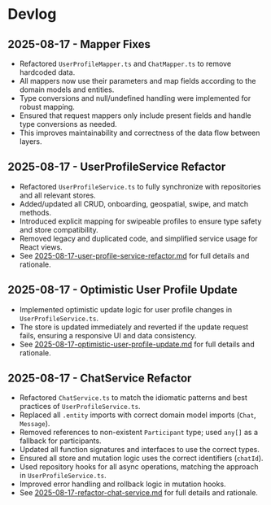 # Devlog

## 2025-08-17 - Mapper Fixes

- Refactored `UserProfileMapper.ts` and `ChatMapper.ts` to remove hardcoded data.
- All mappers now use their parameters and map fields according to the domain models and entities.
- Type conversions and null/undefined handling were implemented for robust mapping.
- Ensured that request mappers only include present fields and handle type conversions as needed.
- This improves maintainability and correctness of the data flow between layers.

## 2025-08-17 - UserProfileService Refactor

- Refactored `UserProfileService.ts` to fully synchronize with repositories and all relevant stores.
- Added/updated all CRUD, onboarding, geospatial, swipe, and match methods.
- Introduced explicit mapping for swipeable profiles to ensure type safety and store compatibility.
- Removed legacy and duplicated code, and simplified service usage for React views.
- See [2025-08-17-user-profile-service-refactor.md](2025-08-17-user-profile-service-refactor.md) for full details and rationale.

## 2025-08-17 - Optimistic User Profile Update

- Implemented optimistic update logic for user profile changes in `UserProfileService.ts`.
- The store is updated immediately and reverted if the update request fails, ensuring a responsive UI and data consistency.
- See [2025-08-17-optimistic-user-profile-update.md](2025-08-17-optimistic-user-profile-update.md) for full details and rationale.

## 2025-08-17 - ChatService Refactor

- Refactored `ChatService.ts` to match the idiomatic patterns and best practices of `UserProfileService.ts`.
- Replaced all `.entity` imports with correct domain model imports (`Chat`, `Message`).
- Removed references to non-existent `Participant` type; used `any[]` as a fallback for participants.
- Updated all function signatures and interfaces to use the correct types.
- Ensured all store and mutation logic uses the correct identifiers (`chatId`).
- Used repository hooks for all async operations, matching the approach in `UserProfileService.ts`.
- Improved error handling and rollback logic in mutation hooks.
- See [2025-08-17-refactor-chat-service.md](2025-08-17-refactor-chat-service.md) for full details and rationale.
